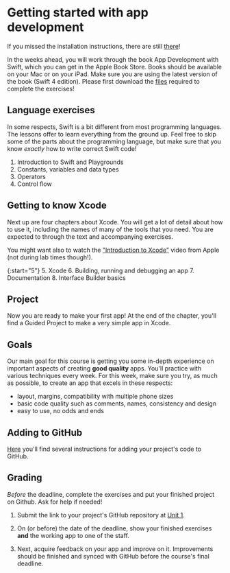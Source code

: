 # Getting started with app development

If you missed the installation instructions, there are still [there](/installation/ios)!

In the weeks ahead, you will work through the book App Development with Swift, which you can get in the Apple Book Store. Books should be available on your Mac or on your iPad. Make sure you are using the latest version of the book (Swift 4 edition). Please first download the [files](http://education-static.apple.com/app-dev-swift/v2.6/resources/student.zip) required to complete the exercises!


## Language exercises

In some respects, Swift is a bit different from most programming languages. The lessons offer to learn everything from the ground up. Feel free to skip some of the parts about the programming language, but make sure that you know *exactly* how to write correct Swift code!

1. Introduction to Swift and Playgrounds
2. Constants, variables and data types
3. Operators
4. Control flow


## Getting to know Xcode

Next up are four chapters about Xcode. You will get a lot of detail about how to use it, including the names of many of the tools that you need. You are expected to through the text and accompanying exercises.

You might want also to watch the ["Introduction to Xcode"](https://developer.apple.com/videos/play/wwdc2016/413/) video from Apple (not during lab times though!).

{:start="5"}
5. Xcode
6. Building, running and debugging an app
7. Documentation
8. Interface Builder basics


## Project

Now you are ready to make your first app! At the end of the chapter, you'll find a Guided Project to make a very simple app in Xcode.


## Goals

Our main goal for this course is getting you some in-depth experience on important aspects of creating **good quality** apps. You'll practice with various techniques every week. For this week, make sure you try, as much as possible, to create an app that excels in these respects:

- layout, margins, compatibility with multiple phone sizes
- basic code quality such as comments, names, consistency and design
- easy to use, no odds and ends


## Adding to GitHub

[Here](https://apps.mprog.nl/ios-reference/github) you'll find several instructions for adding your project's code to GitHub.


## Grading

*Before* the deadline, complete the exercises and put your finished project on Github. Ask for help if needed!

1. Submit the link to your project's GitHub repository at [Unit 1](/submit/unit-1).

2. On (or before) the date of the deadline, show your finished exercises **and** the working app to one of the staff.

3. Next, acquire feedback on your app and improve on it. Improvements should be finished and synced with GitHub before the course's final deadline.
